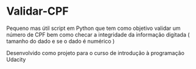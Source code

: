# Validar-CPF
Pequeno mas útil script em Python que tem como objetivo validar
um número de CPF bem como checar a integridade da informação
digitada ( tamanho do dado e se o dado é numérico )

Desenvolvido como projeto para o curso de introdução à programação Udacity
